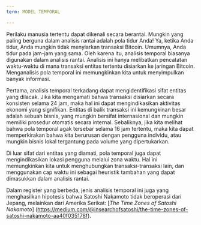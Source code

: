 ```yaml
---
term: MODEL TEMPORAL

---
```

Perilaku manusia tertentu dapat dikenali secara berantai. Mungkin yang paling berguna dalam analisis rantai adalah pola tidur Anda! Ya, ketika Anda tidur, Anda mungkin tidak menyiarkan transaksi Bitcoin. Umumnya, Anda tidur pada jam-jam yang sama. Oleh karena itu, analisis temporal biasanya digunakan dalam analisis rantai. Analisis ini hanya melibatkan pencatatan waktu-waktu di mana transaksi entitas tertentu disiarkan ke jaringan Bitcoin. Menganalisis pola temporal ini memungkinkan kita untuk menyimpulkan banyak informasi.

Pertama, analisis temporal terkadang dapat mengidentifikasi sifat entitas yang dilacak. Jika kita mengamati bahwa transaksi disiarkan secara konsisten selama 24 jam, maka hal ini dapat mengindikasikan aktivitas ekonomi yang signifikan. Entitas di balik transaksi ini kemungkinan besar adalah sebuah bisnis, yang mungkin bersifat internasional dan mungkin memiliki prosedur otomatis secara internal. Sebaliknya, jika kita melihat bahwa pola temporal agak tersebar selama 16 jam tertentu, maka kita dapat memperkirakan bahwa kita berurusan dengan pengguna individu, atau mungkin bisnis lokal tergantung pada volume yang dipertukarkan.

Di luar sifat dari entitas yang diamati, pola temporal juga dapat mengindikasikan lokasi pengguna melalui zona waktu. Hal ini memungkinkan kita untuk menghubungkan transaksi-transaksi lain, dan menggunakan cap waktu ini sebagai heuristik tambahan yang dapat dimasukkan dalam analisis rantai.

Dalam register yang berbeda, jenis analisis temporal ini juga yang menghasilkan hipotesis bahwa Satoshi Nakamoto tidak beroperasi dari Jepang, melainkan dari Amerika Serikat: [_The Time Zones of Satoshi Nakamoto_] (https://medium.com/@insearchofsatoshi/the-time-zones-of-satoshi-nakamoto-aa40f035178f).